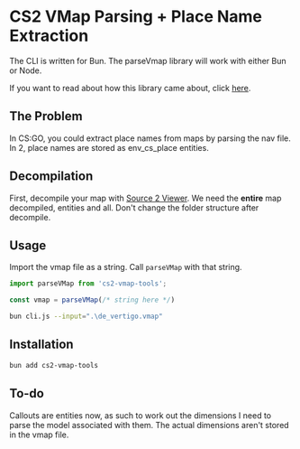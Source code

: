 # CS2 VMap Parsing + Place Name Extraction

The CLI is written for Bun. The parseVmap library will work with either Bun or Node.

If you want to read about how this library came about, click [here](https://hjb.dev/posts/counter-strike-2-where-are-all-the-callouts-2).

## The Problem
In CS:GO, you could extract place names from maps by parsing the nav file. In 2, place names are stored as env_cs_place entities.

## Decompilation
First, decompile your map with [Source 2 Viewer](https://valveresourceformat.github.io/). We need the **entire** map decompiled, entities and all. Don't change the folder structure after decompile.

## Usage
Import the vmap file as a string. Call `parseVMap` with that string.

```js
import parseVMap from 'cs2-vmap-tools';

const vmap = parseVMap(/* string here */)
```

```bash
bun cli.js --input=".\de_vertigo.vmap"
```

## Installation

```bash
bun add cs2-vmap-tools
```

## To-do

Callouts are entities now, as such to work out the dimensions I need to parse the model associated with them. The actual dimensions aren't stored in the vmap file.
